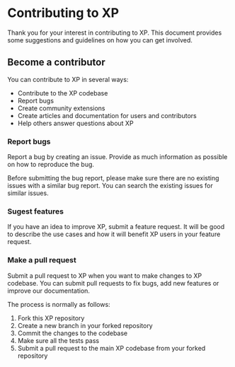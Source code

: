# Contributing to XP

Thank you for your interest in contributing to XP. This document provides 
some suggestions and guidelines on how you can get involved.

## Become a contributor

You can contribute to XP in several ways:
- Contribute to the XP codebase
- Report bugs
- Create community extensions
- Create articles and documentation for users and contributors
- Help others answer questions about XP

### Report bugs

Report a bug by creating an issue. Provide as much information as possible
on how to reproduce the bug. 

Before submitting the bug report, please make sure there are no existing issues
with a similar bug report. You can search the existing issues for similar issues.

### Sugest features

If you have an idea to improve XP, submit a feature request. It will be good
to describe the use cases and how it will benefit XP users in your feature
request.

### Make a pull request

Submit a pull request to XP when you want to make changes to XP 
codebase. You can submit pull requests to fix bugs, add new features or
improve our documentation.

The process is normally as follows:
1. Fork this XP repository
2. Create a new branch in your forked repository
3. Commit the changes to the codebase
4. Make sure all the tests pass
5. Submit a pull request to the main XP codebase from your forked repository
